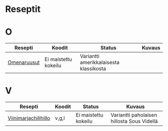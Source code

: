 # Reseptit

# O
| Resepti | Koodit | Status | Kuvaus |
|---------|--------|--------|--------|
| [Omenaruusut](/Reseptit/Leivonnaiset/Omenaruusut.md)| Ei maistettu kokeilu | Variantti amerikkalaisesta klassikosta |

# V

| Resepti | Koodit | Status | Kuvaus |
|---------|--------|--------|--------|
| [Viinimarjachilihillo](/Reseptit/Hillot/ViiinimarjaChilihillo.md) | v,g,l | Ei maistettu kokeilu | Variantti paholaisen hillosta Sous Videllä |